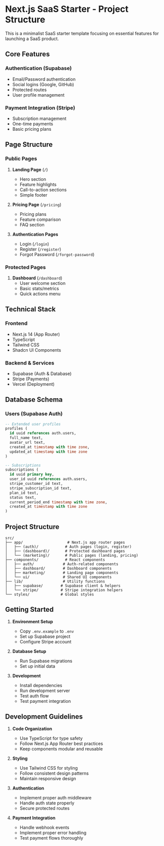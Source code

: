 # Next.js SaaS Starter - Project Structure

This is a minimalist SaaS starter template focusing on essential features for launching a SaaS product.

## Core Features

### Authentication (Supabase)
- Email/Password authentication
- Social logins (Google, GitHub)
- Protected routes
- User profile management

### Payment Integration (Stripe)
- Subscription management
- One-time payments
- Basic pricing plans

## Page Structure

### Public Pages
1. **Landing Page** (`/`)
   - Hero section
   - Feature highlights
   - Call-to-action sections
   - Simple footer

2. **Pricing Page** (`/pricing`)
   - Pricing plans
   - Feature comparison
   - FAQ section

3. **Authentication Pages**
   - Login (`/login`)
   - Register (`/register`)
   - Forgot Password (`/forgot-password`)

### Protected Pages
1. **Dashboard** (`/dashboard`)
   - User welcome section
   - Basic stats/metrics
   - Quick actions menu

## Technical Stack

### Frontend
- Next.js 14 (App Router)
- TypeScript
- Tailwind CSS
- Shadcn UI Components

### Backend & Services
- Supabase (Auth & Database)
- Stripe (Payments)
- Vercel (Deployment)

## Database Schema

### Users (Supabase Auth)
```sql
-- Extended user profiles
profiles (
  id uuid references auth.users,
  full_name text,
  avatar_url text,
  created_at timestamp with time zone,
  updated_at timestamp with time zone
)

-- Subscriptions
subscriptions (
  id uuid primary key,
  user_id uuid references auth.users,
  stripe_customer_id text,
  stripe_subscription_id text,
  plan_id text,
  status text,
  current_period_end timestamp with time zone,
  created_at timestamp with time zone
)
```

## Project Structure
```
src/
├── app/                    # Next.js app router pages
│   ├── (auth)/            # Auth pages (login, register)
│   ├── (dashboard)/       # Protected dashboard pages
│   └── (marketing)/       # Public pages (landing, pricing)
├── components/            # React components
│   ├── auth/             # Auth-related components
│   ├── dashboard/        # Dashboard components
│   ├── marketing/        # Landing page components
│   └── ui/               # Shared UI components
├── lib/                  # Utility functions
│   ├── supabase/        # Supabase client & helpers
│   └── stripe/          # Stripe integration helpers
└── styles/              # Global styles
```

## Getting Started

1. **Environment Setup**
   - Copy `.env.example` to `.env`
   - Set up Supabase project
   - Configure Stripe account

2. **Database Setup**
   - Run Supabase migrations
   - Set up initial data

3. **Development**
   - Install dependencies
   - Run development server
   - Test auth flow
   - Test payment integration

## Development Guidelines

1. **Code Organization**
   - Use TypeScript for type safety
   - Follow Next.js App Router best practices
   - Keep components modular and reusable

2. **Styling**
   - Use Tailwind CSS for styling
   - Follow consistent design patterns
   - Maintain responsive design

3. **Authentication**
   - Implement proper auth middleware
   - Handle auth state properly
   - Secure protected routes

4. **Payment Integration**
   - Handle webhook events
   - Implement proper error handling
   - Test payment flows thoroughly 